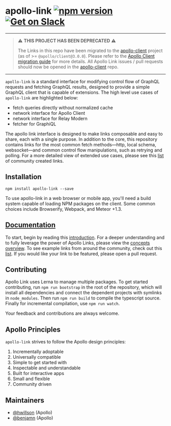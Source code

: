 # apollo-link [![npm version](https://badge.fury.io/js/apollo-link.svg)](https://badge.fury.io/js/apollo-link) [![Get on Slack](https://img.shields.io/badge/slack-join-orange.svg)](http://www.apollostack.com/#slack)

---

> ⚠️ **THIS PROJECT HAS BEEN DEPRECATED** ⚠️
> 
> The Links in this repo have been migrated to the [apollo-client](https://github.com/apollographql/apollo-client.git) project (as of >= `@apollo/client@3.0.0`). Please refer to the [Apollo Client migration guide](https://www.apollographql.com/docs/react/migrating/apollo-client-3-migration/) for more details. All Apollo Link issues / pull requests should now be opened in the [apollo-client](https://github.com/apollographql/apollo-client.git) repo.

---

`apollo-link` is a standard interface for modifying control flow of GraphQL requests and fetching GraphQL results, designed to provide a simple GraphQL client that is capable of extensions.
The high level use cases of `apollo-link` are highlighted below:

* fetch queries directly without normalized cache
* network interface for Apollo Client
* network interface for Relay Modern
* fetcher for GraphiQL

The apollo link interface is designed to make links composable and easy to share, each with a single purpose. In addition to the core, this repository contains links for the most common fetch methods—http, local schema, websocket—and common control flow manipulations, such as retrying and polling. For a more detailed view of extended use cases, please see this [list](http://www.apollographql.com/docs/link/links/community.html) of community created links.

## Installation

`npm install apollo-link --save`

To use apollo-link in a web browser or mobile app, you'll need a build system capable of loading NPM packages on the client.
Some common choices include Browserify, Webpack, and Meteor +1.3.

## [Documentation](http://www.apollographql.com/docs/link/index.html)

To start, begin by reading this [introduction](https://www.apollographql.com/docs/link/index.html). For a deeper understanding and to fully leverage the power of Apollo Links, please view the [concepts overview](https://www.apollographql.com/docs/link/overview.html). To see example links from around the community, check out this [list](http://www.apollographql.com/docs/link/links/community.html). If you would like your link to be featured, please open a pull request.

## Contributing

Apollo Link uses Lerna to manage multiple packages. To get started contributing, run `npm run bootstrap` in the root of the repository, which will install all dependencies and connect the dependent projects with symlinks in `node_modules`. Then run `npm run build` to compile the typescript source. Finally for incremental compilation, use `npm run watch`.

Your feedback and contributions are always welcome.

## Apollo Principles

`apollo-link` strives to follow the Apollo design principles:

1. Incrementally adoptable
2. Universally compatible
2. Simple to get started with
3. Inspectable and understandable
4. Built for interactive apps
4. Small and flexible
5. Community driven

## Maintainers

- [@hwillson](https://github.com/hwillson) (Apollo)
- [@benjamn](https://github.com/benjamn) (Apollo)
